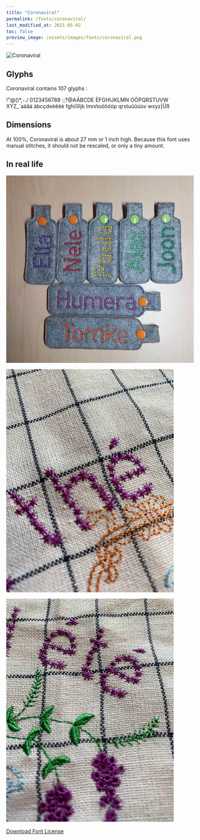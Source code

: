 ```yaml
---
title: "Coronaviral"
permalink: /fonts/coronaviral/
last_modified_at: 2021-05-02
toc: false
preview_image: /assets/images/fonts/coronaviral.png
---
```

![Coronaviral](/assets/images/fonts/coronaviral.png)

## Glyphs

Coronaviral contains 107 glyphs :

	
!"@()*,-./
0123456789
:;?@AÄBCDE
ÈFGHIJKLMN
OÖPQRSTUVW
XYZ\_`aäâá
àbcçdeëêéè
fghiïîíìjk
lmnñoöôóòp
qrstuüûúùv
wxyz|Üß

## Dimensions
At 100%, Coronaviral  is about  27 mm or 1 inch high.
Because this font uses manual stitches, it should not be rescaled, or only a tiny amount.


## In real life

![Tags](/assets/images/fonts/coronaviral.jpg)

![Serviette](/assets/images/fonts/coronaviral3.jpg)

![Serviette](/assets/images/fonts/coronaviral2.jpg)

[Download Font License](https://github.com/inkstitch/inkstitch/tree/main/fonts/coronaviral/LICENSE)
